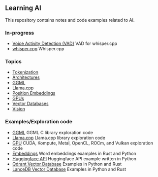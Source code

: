 ## Learning AI
This repository contains notes and code examples related to AI.

### In-progress

* [Voice Activity Detection (VAD)](./notes/vad.md) VAD for whisper.cpp
* [whisper.cpp](./notes/whisper.md) Whisper.cpp

### Topics

* [Tokenization](./notes/tokenization/README.md)
* [Architectures](./notes/architectures/README.md)
* [GGML](./notes/ggml.md)
* [Llama.cpp](./notes/llama.md)
* [Position Embeddings](./notes/position-embeddings)
* [GPUs](./gpu/README.md)
* [Vector Databases](./notes/vector-databases.md)
* [Vision](./notes/vision)

### Examples/Exploration code

* [GGML](./fundamentals/ggml) GGML C library exploration code
* [Llama.cpp](fundamentals/llama.cpp) Llama.cpp library exploration code
* [GPU](gpu/README.md) CUDA, Kompute, Metal, OpenCL, ROCm, and Vulkan exploration code
* [Embeddings](./embeddings) Word embeddings examples in Rust and Python
* [Huggingface API](./hugging-face/python) Huggingface API example written in Python
* [Qdrant Vector Database](./vector-databases/qdrant) Examples in Python and Rust
* [LanceDB Vector Database](./vector-databases/lancedb) Examples in Python and Rust
